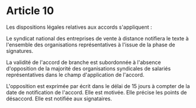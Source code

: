 # Article 10

  
 Les dispositions légales relatives aux accords s'appliquent :  
  
 Le syndicat national des entreprises de vente à distance notifiera le texte à l'ensemble des organisations représentatives à l'issue de la phase de signatures.  
  
 La validité de l'accord de branche est subordonnée à l'absence d'opposition de la majorité des organisations syndicales de salariés représentatives dans le champ d'application de l'accord.  
  
 L'opposition est exprimée par écrit dans le délai de 15 jours à compter de la date de notification de l'accord. Elle est motivée. Elle précise les points de désaccord. Elle est notifiée aux signataires.  
